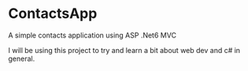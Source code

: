 # ContactsApp
A simple contacts application using ASP .Net6 MVC

I will be using this project to try and learn a bit about web dev and c# in general.
